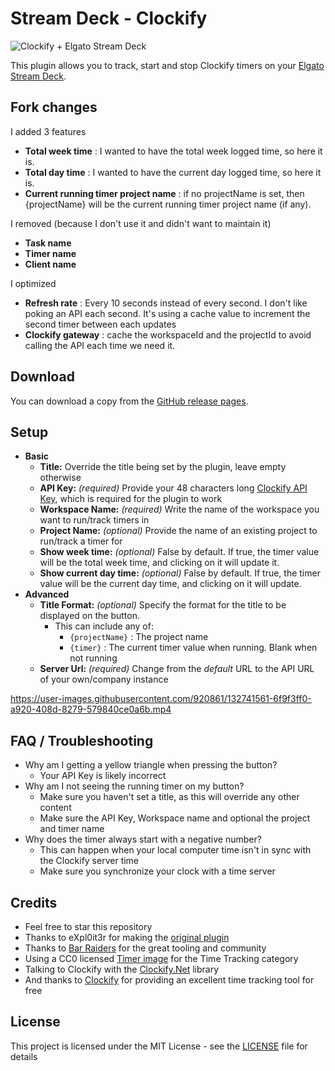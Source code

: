 # Stream Deck - Clockify

![Clockify + Elgato Stream Deck](Docs/Clockify-GitHub-Banner.png)

This plugin allows you to track, start and stop Clockify timers on your [Elgato Stream Deck](https://www.elgato.com/en/stream-deck).

## Fork changes

I added 3 features
- **Total week time** : I wanted to have the total week logged time, so here it is.
- **Total day time** : I wanted to have the current day logged time, so here it is.
- **Current running timer project name** : if no projectName is set, then {projectName} will be the current running timer project name (if any).

I removed (because I don't use it and didn't want to maintain it)
- **Task name**
- **Timer name**
- **Client name**

I optimized
- **Refresh rate** : Every 10 seconds instead of every second. I don't like poking an API each second. It's using a cache value to increment the second timer between each updates
- **Clockify gateway** : cache the workspaceId and the projectId to avoid calling the API each time we need it.

## Download

You can download a copy from the [GitHub release pages](https://github.com/sponsCA/streamdeck-clockify/releases/latest).

## Setup

- **Basic**
  - **Title:** Override the title being set by the plugin, leave empty otherwise
  - **API Key:** *(required)* Provide your 48 characters long [Clockify API Key](https://clockify.me/user/settings), which is required for the plugin to work
  - **Workspace Name:** *(required)* Write the name of the workspace you want to run/track timers in
  - **Project Name:** *(optional)* Provide the name of an existing project to run/track a timer for
  - **Show week time:** *(optional)* False by default. If true, the timer value will be the total week time, and clicking on it will update it.
  - **Show current day time:** *(optional)* False by default. If true, the timer value will be the current day time, and clicking on it will update.
- **Advanced**
  - **Title Format:** *(optional)* Specify the format for the title to be displayed on the button.
    - This can include any of:
      - `{projectName}` : The project name
      - `{timer}` : The current timer value when running. Blank when not running
  - **Server Url:** *(required)* Change from the *default* URL to the API URL of your own/company instance

https://user-images.githubusercontent.com/920861/132741561-6f9f3ff0-a920-408d-8279-579840ce0a6b.mp4

## FAQ / Troubleshooting

- Why am I getting a yellow triangle when pressing the button?
  - Your API Key is likely incorrect
- Why am I not seeing the running timer on my button?
  - Make sure you haven't set a title, as this will override any other content
  - Make sure the API Key, Workspace name and optional the project and timer name
- Why does the timer always start with a negative number?
  - This can happen when your local computer time isn't in sync with the Clockify server time
  - Make sure you synchronize your clock with a time server

## Credits
- Feel free to star this repository
- Thanks to eXpl0it3r for making the [original plugin](https://github.com/eXpl0it3r/streamdeck-clockify)
- Thanks to [Bar Raiders](https://barraider.com/) for the great tooling and community
- Using a CC0 licensed [Timer image](https://www.svgrepo.com/svg/23258/timer) for the Time Tracking category
- Talking to Clockify with the [Clockify.Net](https://github.com/Morasiu/Clockify.Net) library
- And thanks to [Clockify](https://clockify.me/) for providing an excellent time tracking tool for free

## License

This project is licensed under the MIT License - see the [LICENSE](LICENSE) file for details
